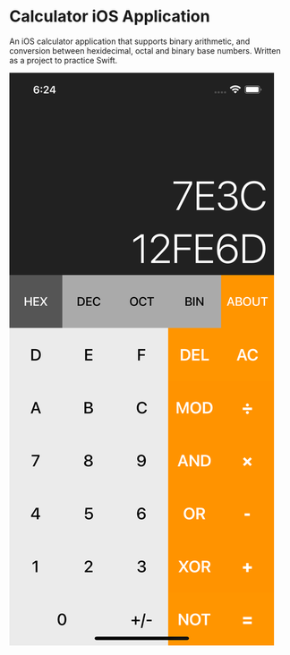 # Calculator iOS Application
An iOS calculator application that supports binary arithmetic, and conversion between hexidecimal, octal and binary base numbers. Written as a project to practice Swift.

![iOS Screenshot](https://github.com/saechaol/ios-calculator/blob/main/Asset/Screenshot.png?s=50)
